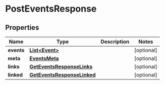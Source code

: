 

# PostEventsResponse


## Properties

| Name | Type | Description | Notes |
|------------ | ------------- | ------------- | -------------|
|**events** | [**List&lt;Event&gt;**](Event.md) |  |  [optional] |
|**meta** | [**EventsMeta**](EventsMeta.md) |  |  [optional] |
|**links** | [**GetEventsResponseLinks**](GetEventsResponseLinks.md) |  |  [optional] |
|**linked** | [**GetEventsResponseLinked**](GetEventsResponseLinked.md) |  |  [optional] |



